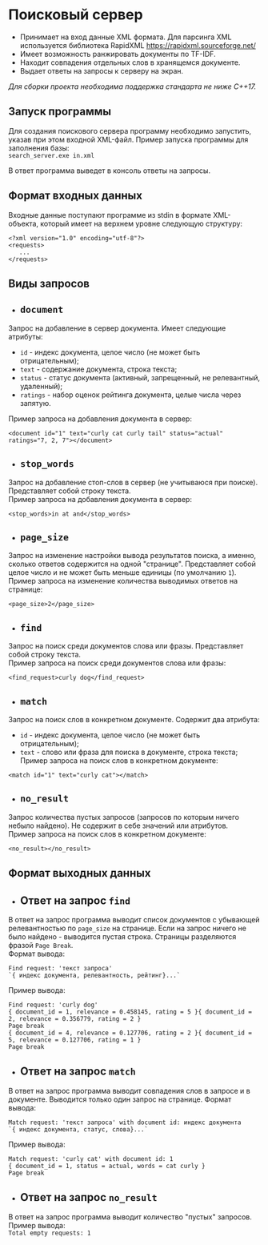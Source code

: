 # Поисковый сервер

- Принимает на вход данные XML формата. Для парсинга XML используется библиотека
RapidXML https://rapidxml.sourceforge.net/
- Имеет возможность ранжировать документы по TF-IDF.
- Находит совпадения отдельных слов в хранящемся документе.
- Выдает ответы на запросы к серверу на экран.

*Для сборки проекта необходима поддержка стандарта не ниже С++17.*

## Запуск программы

Для создания поискового сервера программу необходимо запустить, указав при этом входной XML-файл.
Пример запуска программы для заполнения базы:  
`search_server.exe in.xml`

В ответ программа выведет в консоль ответы на запросы.

## Формат входных данных

Входные данные поступают программе из stdin в формате XML-объекта,
который имеет на верхнем уровне следующую структуру:

```
<?xml version="1.0" encoding="utf-8"?>
<requests>
   ...
</requests>
```

## Виды запросов

- ## `document`

Запрос на добавление в сервер документа. Имеет следующие атрибуты:  
- `id` - индекс документа, целое число (не может быть отрицательным);
- `text` - содержание документа, строка текста;
- `status` - статус документа (активный, запрещенный, не релевантный, удаленный);
- `ratings` - набор оценок рейтинга документа, целые числа через запятую.

Пример запроса на добавления документа в сервер:  
```
<document id="1" text="curly cat curly tail" status="actual" ratings="7, 2, 7"></document>
```

- ## `stop_words`

Запрос на добавление стоп-слов в сервер (не учитываюся при поиске). Представляет собой строку текста.  
Пример запроса на добавления документа в сервер:  
```
<stop_words>in at and</stop_words>
```

- ## `page_size`

Запрос на изменение настройки вывода результатов поиска, а именно, сколько ответов содержится на одной "странице".
Представляет собой целое число и не может быть меньше единицы (по умолчанию `1`).  
Пример запроса на изменение количества выводимых ответов на странице:  
```
<page_size>2</page_size>
```

- ## `find`

Запрос на поиск среди документов слова или фразы.
Представляет собой строку текста.  
Пример запроса на поиск среди документов слова или фразы:  
```
<find_request>curly dog</find_request>
```

- ## `match`

Запрос на поиск слов в конкретном документе.
Содержит два атрибута:
- `id` - индекс документа, целое число (не может быть отрицательным);
- `text` - слово или фраза для поиска в документе, строка текста;  
Пример запроса на поиск слов в конкретном документе:  
```
<match id="1" text="curly cat"></match>
```

- ## `no_result`

Запрос количества пустых запросов (запросов по которым ничего небыло найдено).
Не содержит в себе значений или атрибутов.  
Пример запроса на поиск слов в конкретном документе:  
```
<no_result></no_result>
```

## Формат выходных данных

- ## Ответ на запрос `find`

В ответ на запрос программа выводит список документов с убывающей релевантностью по `page_size` на странице.
Если на запрос ничего не было найдено - выводится пустая строка.
Страницы разделяются фразой `Page Break`.  
Формат вывода:
```
Find request: 'текст запроса'
`{ индекс документа, релевантность, рейтинг}...`
```
Пример вывода:  
```
Find request: 'curly dog'
{ document_id = 1, relevance = 0.458145, rating = 5 }{ document_id = 2, relevance = 0.356779, rating = 2 }
Page break
{ document_id = 4, relevance = 0.127706, rating = 2 }{ document_id = 5, relevance = 0.127706, rating = 1 }
Page break
```

- ## Ответ на запрос `match`

В ответ на запрос программа выводит совпадения слов в запросе и в документе. Выводится только один запрос на странице.
Формат вывода:
```
Match request: 'текст запроса' with document id: индекс документа
`{ индекс документа, статус, слова}...`
```
Пример вывода:  
```
Match request: 'curly cat' with document id: 1
{ document_id = 1, status = actual, words = cat curly }
Page break
```

- ## Ответ на запрос `no_result`

В ответ на запрос программа выводит количество "пустых" запросов.  
Пример вывода:  
`Total empty requests: 1`